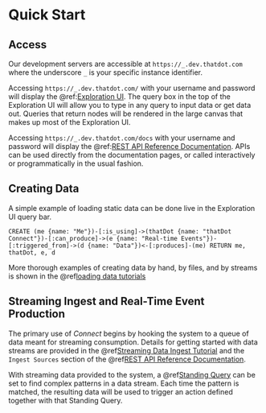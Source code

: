 

# Quick Start

## Access

Our development servers are accessible at `https://_.dev.thatdot.com` where the underscore `_` is your specific instance identifier.

Accessing `https://_.dev.thatdot.com/` with your username and password will display the @ref:[Exploration UI](../usage/exploration_ui.md). The query box in the top of the Exploration UI will allow you to type in any query to input data or get data out. Queries that return nodes will be rendered in the large canvas that makes up most of the Exploration UI.

Accessing `https://_.dev.thatdot.com/docs` with your username and password will display the @ref:[REST API Reference Documentation](../usage/rest_api.md). APIs can be used directly from the documentation pages, or called interactively or programmatically in the usual fashion.

## Creating Data

A simple example of loading static data can be done live in the Exploration UI query bar. 

```cypher
CREATE (me {name: "Me"})-[:is_using]->(thatDot {name: "thatDot Connect"})-[:can_produce]->(e {name: "Real-time Events"})-[:triggered_from]->(d {name: "Data"})<-[:produces]-(me) RETURN me, thatDot, e, d
```

More thorough examples of creating data by hand, by files, and by streams is shown in the @ref[loading data tutorials](../tutorials/loading_data.md)

## Streaming Ingest and Real-Time Event Production

The primary use of _Connect_ begins by hooking the system to a queue of data meant for streaming consumption. Details for getting started with data streams are provided in the @ref[Streaming Data Ingest Tutorial](../tutorials/loading_data.md#streaming-data-ingest) and the `Ingest Sources` section of the @ref[REST API Reference Documentation](../reference/index.md).

With streaming data provided to the system, a @ref[Standing Query](concepts.md#real-time-pattern-matching-with-standing-queries) can be set to find complex patterns in a data stream. Each time the pattern is matched, the resulting data will be used to trigger an action defined together with that Standing Query.